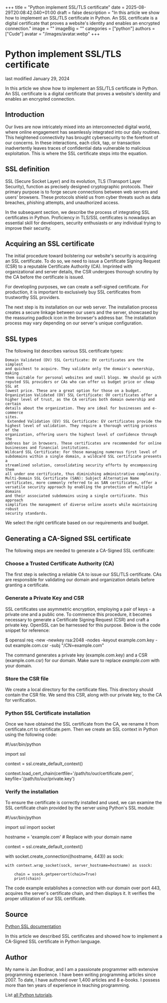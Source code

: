 +++
title = "Python implement SSL/TLS certificate"
date = 2025-08-29T20:08:42.040+01:00
draft = false
description = "In this article we show how to implement an SSL/TLS certificate in Python. An SSL certificate is a digital certificate that proves a website's identity and enables an encrypted connection."
image = ""
imageBig = ""
categories = ["python"]
authors = ["Cude"]
avatar = "/images/avatar.webp"
+++

# Python implement SSL/TLS certificate

last modified January 29, 2024

In this article we show how to implement an SSL/TLS certificate in Python. An
SSL certificate is a digital certificate that proves a website's identity and
enables an encrypted connection.

## Introduction

Our lives are now intricately mixed into an interconnected digital world, where
online engagement has seamlessly integrated into our daily routines. This
heightened connectivity has brought cybersecurity to the forefront of our
concerns. In these interactions, each click, tap, or transaction inadvertently
leaves traces of confidential data vulnerable to malicious exploitation. This is
where the SSL certificate steps into the equation.

## SSL definition

SSL (Secure Socket Layer) and its evolution, TLS (Transport Layer Security),
function as precisely designed cryptographic protocols. Their primary purpose is
to forge secure connections between web servers and users' browsers. These
protocols shield us from cyber threats such as data breaches, phishing attempts,
and unauthorized access.

In the subsequent section, we describe the process of integrating SSL
certificates in Python. Proficiency in TLS/SSL certificates is nowadays an
essential skill for developers, security enthusiasts or any individual trying
to improve their security.

## Acquiring an SSL certificate

The initial procedure toward bolstering our website's security is acquiring an
SSL certificate. To do so, we need to issue a Certificate Signing Request
(CSR) to a reputable Certificate Authority (CA). Imprinted with organizational
and server details, the CSR undergoes thorough scrutiny by the CA before the
certificate is issued.

For developling purposes, we can create a self-signed certificate. For
production, it is important to exclusively buy SSL
certificates from trustworthy SSL providers.

The next step is its installation on our web server. The installation process
creates a secure linkage between our users and the server, showcased by the
reassuring padlock icon in the browser's address bar. The installation process
may vary depending on our server's unique configuration.

## SSL types

The following list describes various SSL certificate types:

    Domain Validated (DV) SSL Certificate: DV certificates are the simplest
    and quickest to acquire. They validate only the domain's ownership, making
    them suitable for personal websites and small blogs. We should go with
    reputed SSL providers or CAs who can offer us budget price or cheap SSL at
    lowest price. These are a great option for those on a budget.
    Organization Validated (OV) SSL Certificate: OV certificates offer a
    higher level of trust, as the CA verifies both domain ownership and certain
    details about the organization. They are ideal for businesses and e-commerce
    sites.
     Extended Validation (EV) SSL Certificate: EV certificates provide the
    highest level of validation. They require a thorough vetting process of the
    organization, offering users the highest level of confidence through the
    address bar in browsers. These certificates are recommended for online
    businesses and financial institutions.
    Wildcard SSL Certificate: For those managing numerous first level of
    subdomains within a single domain, a wildcard SSL certificate presents a
    streamlined solution, consolidating security efforts by encompassing them
    all under one certificate, thus diminishing administrative complexity.
    Multi-Domain SSL Certificate (SAN): Subject Alternative Name
    certificates, more commonly referred to as SAN certificates, offer a
    versatile security approach by enabling the protection of multiple domains
    and their associated subdomains using a single certificate. This approach
    simplifies the management of diverse online assets while maintaining robust
    security standards.

We select the right certificate based on our requirements and budget.

## Generating a CA-Signed SSL certificate

The following steps are needed to generate a CA-Signed SSL certificate:

### Choose a Trusted Certificate Authority (CA)

The first step is selecting a reliable CA to issue our SSL/TLS certificate. CAs
are responsible for validating our domain and organization details before
granting a certificate.

### Generate a Private Key and CSR

SSL certificates use asymmetric encryption, employing a pair of keys - a private
one and a public one. To commence this procedure, it becomes necessary to
generate a Certificate Signing Request (CSR) and craft a private key. OpenSSL
can be harnessed for this purpose. Below is the code snippet for reference:

$ openssl req -new -newkey rsa:2048 -nodes -keyout example.com.key -out example.com.csr -subj "/CN=example.com"

The command generates a private key (example.com.key) and a CSR
(example.com.csr) for our domain. Make sure to replace *example.com* with
your domain.

### Store the CSR file

We create a local directory for the certificate files. This directory should
contain the CSR file. We send this CSR, along with our private key, to the
CA for verification.

### Python SSL Certificate installation

Once we have obtained the SSL certificate from the CA, we rename it from
certificate.crt to certificate.pem. Then we create an
SSL context in Python using the following code:

#!/usr/bin/python

import ssl

context = ssl.create_default_context()

context.load_cert_chain(certfile='/path/to/our/certificate.pem',
    keyfile='/path/to/our/private.key')

### Verify the installation

To ensure the certificate is correctly installed and used, we can examine the
SSL certificate chain provided by the server using Python's SSL module:

#!/usr/bin/python

import ssl
import socket

hostname = 'example.com'  # Replace with your domain name

context = ssl.create_default_context()

with socket.create_connection((hostname, 443)) as sock:

    with context.wrap_socket(sock, server_hostname=hostname) as ssock:

        chain = ssock.getpeercert(chain=True)
        print(chain)

The code example establishes a connection with our domain over port 443,
acquires the server's certificate chain, and then displays it. It verifies the
proper utilization of our SSL certificate.

## Source

[Python SSL documentation](https://docs.python.org/3/library/ssl.html)

In this article we described SSL certificates and showed how to implement a
CA-Signed SSL certificate in Python language.

## Author

My name is Jan Bodnar, and I am a passionate programmer with extensive
programming experience. I have been writing programming articles since 2007.
To date, I have authored over 1,400 articles and 8 e-books. I possess more
than ten years of experience in teaching programming.

List [all Python tutorials](/python/).